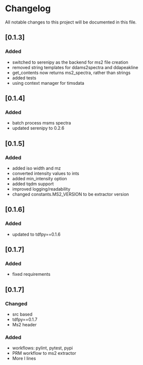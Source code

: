 # Changelog

All notable changes to this project will be documented in this file.

## [0.1.3]
### Added
- switched to serenipy as the backend for ms2 file creation
- removed string templates for ddams2spectra and ddapeakline
- get_contents now returns ms2_spectra, rather than strings
- added tests
- using context manager for timsdata

## [0.1.4]
### Added
- batch process msms spectra
- updated serenipy to 0.2.6

## [0.1.5]
### Added
- added iso width and mz
- converted intensity values to ints
- added min_intensity option
- added tqdm support
- improved logging/readability
- changed constants.MS2_VERSION to be extractor version

## [0.1.6]
### Added
- updated to tdfpy==0.1.6 

## [0.1.7]
### Added
- fixed requirements

## [0.1.7]
### Changed
- src based
- tdfpy==0.1.7
- Ms2 header
### Added
- workflows: pylint, pytest, pypi
- PRM workflow to ms2 extractor
- More I lines
